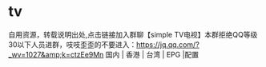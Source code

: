 # tv
自用资源，转载说明出处,点击链接加入群聊【simple TV电视】本群拒绝QQ等级30以下人员进群，吱吱歪歪的不要进入：https://jq.qq.com/?_wv=1027&amp;k=ctzEe9Mn
国内 | 香港 | 台湾 | EPG |配置
